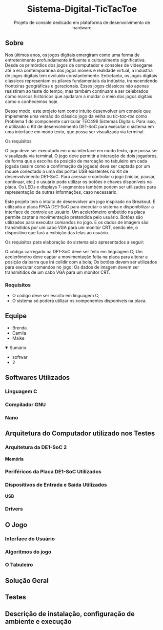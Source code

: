 <h1 align="center"> Sistema-Digital-TicTacToe</h1>
<p align="center">Projeto de console dedicado em plataforma de desenvolvimento de hardware</p>

<h2>Sobre</h2>
<p>
Nos últimos anos, os jogos digitais emergiram como uma forma de entretenimento profundamente influente e culturalmente significativa. Desde os primórdios dos jogos de computador e consoles de videogame até a era contemporânea dos jogos móveis e realidade virtual, a indústria de jogos digitais tem evoluído constantemente. Entretanto, os jogos digitais clássicos representam os pilares fundamentais da indústria, transcendendo fronteiras geográficas e geracionais. Esses jogos clássicos não apenas resistiram ao teste do tempo, mas também continuam a ser celebrados como marcos históricos que ajudaram a moldar o meio dos jogos digitais como o conhecemos hoje.

Desse modo, este projeto tem como intuito desenvolver um console que implemente uma versão do clássico jogo da velha ou <i>tic-tac-toe</i> como Problema 1 do componente curricular TEC499 Sistemas Digitais. Para isso, é utilizado o Kit de desenvolvimento DE1-SoC para executar o sistema em uma interface em modo texto, que possa ser visualizada via terminal.

Os requisitos
<!--Neste contexto dinâmico, explorar os jogos digitais não apenas como formas de entretenimento, mas também como expressões artísticas, ferramentas educacionais e plataformas sociais, revela a diversidade e o potencial impacto dessa forma de mídia na sociedade contemporânea.-->
O jogo deve ser executado em uma interface em modo texto, que possa ser visualizada via terminal. O jogo deve permitir a interação de dois jogadores, de forma que a escolha da posição de marcação no tabuleiro em cada jogada (assim como a confirmação da jogada) deva ser captada por um mouse conectado a uma das portas USB existentes no Kit de desenvolvimento DE1-SoC. Para acessar e controlar o jogo (iniciar, pausar, continuar, etc.) o usuário pode utilizar os botões e chaves disponíveis na placa. Os LEDs e displays 7-segmentos também podem ser utilizados para representação de outras informações, caso necessário. 

Este projeto tem o intuito de desenvolver um jogo inspirado no Breakout. É utilizada a placa FPGA DE1-SoC para executar o sistema e disponibilizar a interface de controle ao usuário. Um acelerômetro embutido na placa permite captar a movimentação pretendida pelo usuário. Botões são utilizados para executar comandos no jogo. E os dados de imagem são transmitidos por um cabo VGA para um monitor CRT, sendo ele, o dispositivo que fará a exibição das telas ao usuário.

Os requisitos para elaboração do sistema são apresentados a seguir:

O código carregado na DE1-SoC deve ser feito em linguagem C;
Um acelerômetro deve captar a movimentação feita na placa para alterar a posição da barra que irá colidir com a bola;
Os botões devem ser utilizados para executar comandos no jogo;
Os dados de imagem devem ser transmitidos de um cabo VGA para um monitor CRT.

</p>
<h3>Requisitos</h3>
<p>
  <ul>
    <li>O código deve ser escrito em linguagem C;</li>
    <li>O sistema só poderá utilizar os componentes disponíveis na placa.</li>
  </ul>
</p>
<h2>Equipe</h2>
<ul>
  <li>Brenda</li>
  <li>Camila</li>
  <li>Maike</li>
</ul>
<details open>
<summary>Sumário</summary>

* softwar
* 2

</details>

<h2>Softwares Utilizados</h2>
<h3>Linguagem C</h3>
<h3>Compilador GNU</h3>
<h3>Nano</h3>
<!-- versao gnu 2.2.6-->

<h2>Arquitetura do Computador utilizado nos Testes</h2>
<!-- 
*Threads do botao com teoria dos leitores/escritores
*Device drivers (parte da doc)
-->
<h3>Arquitetura da DE1-SoC 2</h3>
<h4>Memória</h4>
<h3>Periféricos da Placa DE1-SoC Utilizados</h3>
<h3>Dispositivos de Entrada e Saída Utilizados</h3>
<h4>USB</h4>
<h3>Drivers</h3>
<!--Acho que nem precisa dessa seção. Não usamos drivers da placa-->
<h2>O Jogo</h2>
<h3>Interface do Usuário</h3>
<h3>Algoritmos do jogo </h3>
<h3>O Tabuleiro</h3>
<h2>Solução Geral</h2>
<h2>Testes</h2>

<h2>Descrição de instalação, configuração de ambiente e execução</h2>

